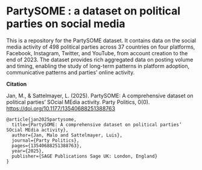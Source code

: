 # PartySOME : a dataset on political parties on social media

This is a repository for the PartySOME dataset. It contains data on the social media activity of 498 political parties across 37 countries on four platforms, Facebook, Instagram, Twitter, and YouTube, from account creation to the end of 2023. The dataset provides rich aggregated data on posting volume and timing, enabling the study of long-term patterns in platform adoption, communicative patterns and parties’ online activity.  

**Citation**

Jan, M., & Sattelmayer, L. (2025). PartySOME: A comprehensive dataset on political parties’ SOcial MEdia activity. Party Politics, 0(0). https://doi.org/10.1177/13540688251388763

```{bibtex}
@article{jan2025partysome,
  title={PartySOME: A comprehensive dataset on political parties’ SOcial MEdia activity},
  author={Jan, Malo and Sattelmayer, Luis},
  journal={Party Politics},
  pages={13540688251388763},
  year={2025},
  publisher={SAGE Publications Sage UK: London, England}
}
```
